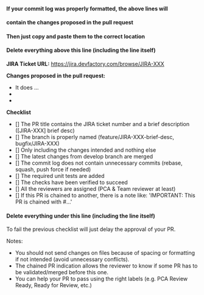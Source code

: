 #### If your commit log was properly formatted, the above lines will ####
#### contain the changes proposed in the pull request                ####
#### Then just copy and paste them to the correct location           ####
#### Delete everything above this line (including the line itself)   ####
**JIRA Ticket URL:**
https://jira.devfactory.com/browse/JIRA-XXX

**Changes proposed in the pull request:**
- It does ...
-
-

**Checklist**
- [] The PR title contains the JIRA ticket number and a brief description ([JIRA-XXX] brief desc)
- [] The branch is properly named (feature/JIRA-XXX-brief-desc, bugfix/JIRA-XXX)
- [] Only including the changes intended and nothing else
- [] The latest changes from develop branch are merged
- [] The commit log does not contain unnecessary commits (rebase, squash, push force if needed)
- [] The required unit tests are added
- [] The checks have been verified to succeed
- [] All the reviewers are assigned (PCA & Team reviewer at least)
- [] If this PR is chained to another, there is a note like: 'IMPORTANT: This PR is chained with #...'

#### Delete everything under this line (including the line itself)  ####
To fail the previous checklist will just delay the approval of your PR.

Notes:
- You should not send changes on files because of spacing or formatting if not intended (avoid unnecessary conflicts).
- The chained PR indication allows the reviewer to know if some PR has to be validated/merged before this one.
- You can help your PR to pass using the right labels (e.g. PCA Review Ready, Ready for Review, etc.)
